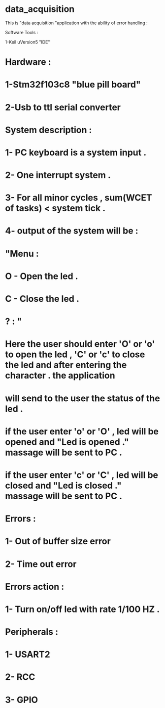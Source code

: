 # data_acquisition
This is "data acquisition "application with the ability of error handling :

Software Tools : 

1-Keil uVersion5 "IDE"

# Hardware :
# 1-Stm32f103c8  "blue pill board"
# 2-Usb to ttl serial converter 

# System description :
# 1- PC keyboard  is a system input . 
# 2- One interrupt system .
# 3- For all minor cycles , sum(WCET of tasks) < system tick .
# 4- output of the system will be :
# "Menu : 
# O - Open the led . 
# C - Close the led . 
# ? : " 
# Here the user should enter 'O' or 'o' to open the led , 'C' or 'c' to close the led and after entering the character . the application
# will send to the user the status of the led .
# if the user enter 'o' or 'O' , led will be opened  and "Led is opened ." massage will be sent to PC .
# if the user enter 'c' or 'C' , led will be  closed  and "Led is closed ." massage will be sent to PC .

# Errors :
# 1- Out of buffer size error 
# 2- Time out error

# Errors action :
# 1- Turn on/off led with rate 1/100  HZ . 

# Peripherals :
# 1- USART2 
# 2- RCC 
# 3- GPIO
